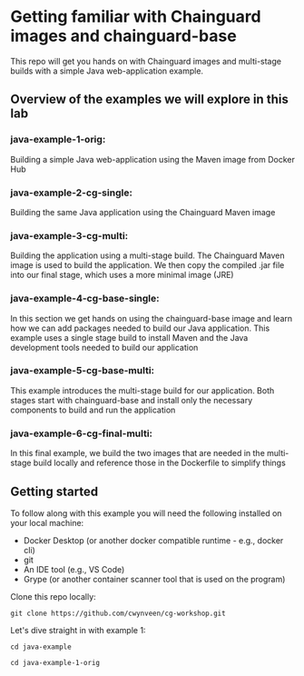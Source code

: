 # Getting familiar with Chainguard images and chainguard-base
This repo will get you hands on with Chainguard images and multi-stage builds with a simple Java web-application example.

## Overview of the examples we will explore in this lab
### java-example-1-orig:
Building a simple Java web-application using the Maven image from Docker Hub

### java-example-2-cg-single:
Building the same Java application using the Chainguard Maven image

### java-example-3-cg-multi:
Building the application using a multi-stage build. The Chainguard Maven image is used to build the application. We then copy the compiled .jar file into our final stage, which uses a more minimal image (JRE)

### java-example-4-cg-base-single:
In this section we get hands on using the chainguard-base image and learn how we can add packages needed to build our Java application. This example uses a single stage build to install Maven and the Java development tools needed to build our application

### java-example-5-cg-base-multi:
This example introduces the multi-stage build for our application. Both stages start with chainguard-base and install only the necessary components to build and run the application

### java-example-6-cg-final-multi:
In this final example, we build the two images that are needed in the multi-stage build locally and reference those in the Dockerfile to simplify things

## Getting started

To follow along with this example you will need the following installed on your local machine:
* Docker Desktop (or another docker compatible runtime - e.g., docker cli)
* git
* An IDE tool (e.g., VS Code)
* Grype (or another container scanner tool that is used on the program)

Clone this repo locally:

`git clone https://github.com/cwynveen/cg-workshop.git`

Let's dive straight in with example 1:

`cd java-example`

`cd java-example-1-orig`
